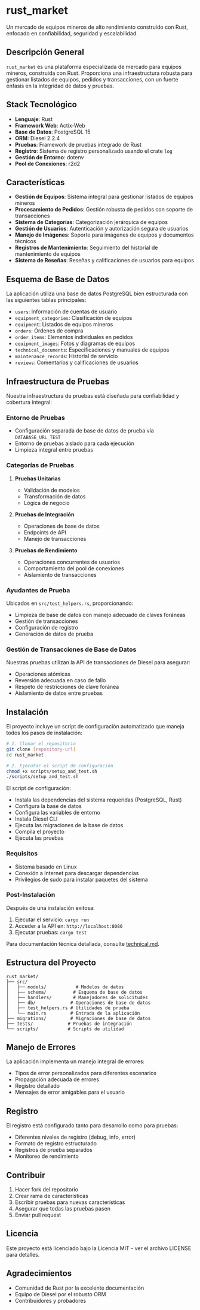 # rust_market

Un mercado de equipos mineros de alto rendimiento construido con Rust, enfocado en confiabilidad, seguridad y escalabilidad.

## Descripción General

`rust_market` es una plataforma especializada de mercado para equipos mineros, construida con Rust. Proporciona una infraestructura robusta para gestionar listados de equipos, pedidos y transacciones, con un fuerte énfasis en la integridad de datos y pruebas.

## Stack Tecnológico

- **Lenguaje**: Rust
- **Framework Web**: Actix-Web
- **Base de Datos**: PostgreSQL 15
- **ORM**: Diesel 2.2.4
- **Pruebas**: Framework de pruebas integrado de Rust
- **Registro**: Sistema de registro personalizado usando el crate `log`
- **Gestión de Entorno**: dotenv
- **Pool de Conexiones**: r2d2

## Características

- **Gestión de Equipos**: Sistema integral para gestionar listados de equipos mineros
- **Procesamiento de Pedidos**: Gestión robusta de pedidos con soporte de transacciones
- **Sistema de Categorías**: Categorización jerárquica de equipos
- **Gestión de Usuarios**: Autenticación y autorización segura de usuarios
- **Manejo de Imágenes**: Soporte para imágenes de equipos y documentos técnicos
- **Registros de Mantenimiento**: Seguimiento del historial de mantenimiento de equipos
- **Sistema de Reseñas**: Reseñas y calificaciones de usuarios para equipos

## Esquema de Base de Datos

La aplicación utiliza una base de datos PostgreSQL bien estructurada con las siguientes tablas principales:

- `users`: Información de cuentas de usuario
- `equipment_categories`: Clasificación de equipos
- `equipment`: Listados de equipos mineros
- `orders`: Órdenes de compra
- `order_items`: Elementos individuales en pedidos
- `equipment_images`: Fotos y diagramas de equipos
- `technical_documents`: Especificaciones y manuales de equipos
- `maintenance_records`: Historial de servicio
- `reviews`: Comentarios y calificaciones de usuarios

## Infraestructura de Pruebas

Nuestra infraestructura de pruebas está diseñada para confiabilidad y cobertura integral:

### Entorno de Pruebas

- Configuración separada de base de datos de prueba vía `DATABASE_URL_TEST`
- Entorno de pruebas aislado para cada ejecución
- Limpieza integral entre pruebas

### Categorías de Pruebas

1. **Pruebas Unitarias**
   - Validación de modelos
   - Transformación de datos
   - Lógica de negocio

2. **Pruebas de Integración**
   - Operaciones de base de datos
   - Endpoints de API
   - Manejo de transacciones

3. **Pruebas de Rendimiento**
   - Operaciones concurrentes de usuarios
   - Comportamiento del pool de conexiones
   - Aislamiento de transacciones

### Ayudantes de Prueba

Ubicados en `src/test_helpers.rs`, proporcionando:

- Limpieza de base de datos con manejo adecuado de claves foráneas
- Gestión de transacciones
- Configuración de registro
- Generación de datos de prueba

### Gestión de Transacciones de Base de Datos

Nuestras pruebas utilizan la API de transacciones de Diesel para asegurar:

- Operaciones atómicas
- Reversión adecuada en caso de fallo
- Respeto de restricciones de clave foránea
- Aislamiento de datos entre pruebas

## Instalación

El proyecto incluye un script de configuración automatizado que maneja todos los pasos de instalación:

```bash
# 1. Clonar el repositorio
git clone [repository-url]
cd rust_market

# 2. Ejecutar el script de configuración
chmod +x scripts/setup_and_test.sh
./scripts/setup_and_test.sh
```

El script de configuración:
- Instala las dependencias del sistema requeridas (PostgreSQL, Rust)
- Configura la base de datos
- Configura las variables de entorno
- Instala Diesel CLI
- Ejecuta las migraciones de la base de datos
- Compila el proyecto
- Ejecuta las pruebas

### Requisitos
- Sistema basado en Linux
- Conexión a Internet para descargar dependencias
- Privilegios de sudo para instalar paquetes del sistema

### Post-Instalación
Después de una instalación exitosa:
1. Ejecutar el servicio: `cargo run`
2. Acceder a la API en: `http://localhost:8080`
3. Ejecutar pruebas: `cargo test`

Para documentación técnica detallada, consulte [technical.md](technical.md).

## Estructura del Proyecto

```
rust_market/
├── src/
│   ├── models/           # Modelos de datos
│   ├── schema/          # Esquema de base de datos
│   ├── handlers/        # Manejadores de solicitudes
│   ├── db/             # Operaciones de base de datos
│   ├── test_helpers.rs # Utilidades de prueba
│   └── main.rs         # Entrada de la aplicación
├── migrations/         # Migraciones de base de datos
├── tests/             # Pruebas de integración
└── scripts/           # Scripts de utilidad
```

## Manejo de Errores

La aplicación implementa un manejo integral de errores:

- Tipos de error personalizados para diferentes escenarios
- Propagación adecuada de errores
- Registro detallado
- Mensajes de error amigables para el usuario

## Registro

El registro está configurado tanto para desarrollo como para pruebas:

- Diferentes niveles de registro (debug, info, error)
- Formato de registro estructurado
- Registros de prueba separados
- Monitoreo de rendimiento

## Contribuir

1. Hacer fork del repositorio
2. Crear rama de características
3. Escribir pruebas para nuevas características
4. Asegurar que todas las pruebas pasen
5. Enviar pull request

## Licencia

Este proyecto está licenciado bajo la Licencia MIT - ver el archivo LICENSE para detalles.

## Agradecimientos

- Comunidad de Rust por la excelente documentación
- Equipo de Diesel por el robusto ORM
- Contribuidores y probadores
